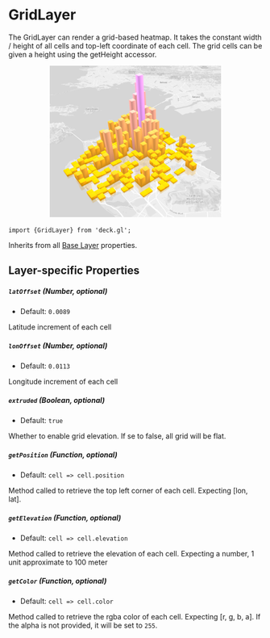 # GridLayer

The GridLayer can render a grid-based heatmap. 
It takes the constant width / height of all cells and top-left coordinate of 
each cell. The grid cells can be given a height using the getHeight accessor.


<div align="center">
  <img height="300" src="/demo/src/static/images/grid-layer.png" />
</div>

    import {GridLayer} from 'deck.gl';
    
Inherits from all [Base Layer](/docs/layers/base-layer.md) properties.

## Layer-specific Properties

##### `latOffset` (Number, optional)

- Default: `0.0089`

Latitude increment of each cell

##### `lonOffset` (Number, optional)

- Default: `0.0113`

Longitude increment of each cell

##### `extruded` (Boolean, optional)

- Default: `true`

Whether to enable grid elevation. If se to false, all grid will be flat.

##### `getPosition` (Function, optional)

- Default: `cell => cell.position`

Method called to retrieve the top left corner of each cell. 
Expecting [lon, lat].

##### `getElevation` (Function, optional)

- Default: `cell => cell.elevation`

Method called to retrieve the elevation of each cell. 
Expecting a number, 1 unit approximate to 100 meter

##### `getColor` (Function, optional)

- Default: `cell => cell.color`

Method called to retrieve the rgba color of each cell. Expecting [r, g, b, a]. 
If the alpha is not provided, it will be set to `255`.
